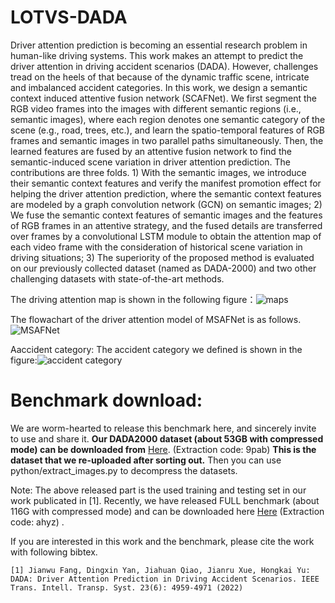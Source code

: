 # LOTVS-DADA
Driver attention prediction is becoming an essential research problem in human-like driving systems. This work makes an attempt to predict the driver attention in driving accident scenarios (DADA). However, challenges tread on the heels of that because of the dynamic traffic scene, intricate and imbalanced accident categories. In this work, we design a semantic context induced attentive fusion network (SCAFNet). We first segment the RGB video frames into the images with different semantic regions (i.e., semantic images), where each region denotes one semantic category of the scene (e.g., road, trees, etc.), and learn the spatio-temporal features of RGB frames and semantic images in two parallel paths simultaneously. Then, the learned features are fused by an attentive fusion network to find the semantic-induced scene variation in driver attention prediction. The contributions are three folds. 1) With the semantic images, we introduce their semantic context features and verify the manifest promotion effect for helping the driver attention prediction, where the semantic context features are modeled by a graph convolution network (GCN) on semantic images; 2) We fuse the semantic context features of semantic images and the features of RGB frames in an attentive strategy, and the fused details are transferred over frames by a convolutional LSTM module to obtain the attention map of each video frame with the consideration of historical scene variation in driving situations; 3) The superiority of the proposed method is evaluated on our previously collected dataset (named as DADA-2000) and two other challenging datasets with state-of-the-art methods. 

The driving attention map is shown in the following figure：![maps](https://github.com/JWFangit/LOTVS-DADA/blob/master/DADA_accident_categories/maps.png)

The flowachart of the driver attention model of MSAFNet is as follows.![MSAFNet](https://github.com/JWFangit/LOTVS-DADA/blob/master/DADA_accident_categories/MSAF_Net.png)

Aaccident category: The accident category we defined is shown in the figure:![accident category](https://github.com/JWFangit/LOTVS-DADA/blob/master/DADA_accident_categories/accident%20classification.jpg)


# Benchmark download:
We are worm-hearted to release this benchmark here, and sincerely invite to use and share it. **Our DADA2000 dataset (about 53GB with compressed mode) can be downloaded from** [Here](https://pan.baidu.com/s/1RfNjeW0Rjj6R4N7beSTYrA). (Extraction code: 9pab) **This is the dataset that we re-uploaded after sorting out.** Then you can use python/extract_images.py to decompress the datasets.

Note: The above released part is the used training and testing set in our work publicated in [1]. Recently, we have released FULL benchmark (about 116G with compressed mode) and can be downloaded here [Here](https://pan.baidu.com/s/1oxoQKYIaNCkLCxVCrOwgHw?pwd=ahyz) (Extraction code: ahyz) .

If you are interested in this work and the benchmark, please cite the work with following bibtex.

```
[1] Jianwu Fang, Dingxin Yan, Jiahuan Qiao, Jianru Xue, Hongkai Yu: DADA: Driver Attention Prediction in Driving Accident Scenarios. IEEE Trans. Intell. Transp. Syst. 23(6): 4959-4971 (2022)
```
